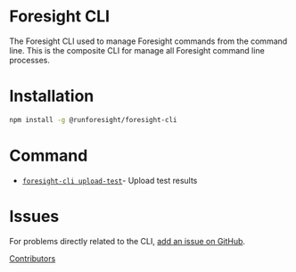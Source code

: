 Foresight CLI
==========

The Foresight CLI used to manage Foresight commands from the command line. This is the composite CLI for manage all Foresight command line processes.

Installation
======

```bash
npm install -g @runforesight/foresight-cli
```

# Command

* [`foresight-cli upload-test`](docs/testupload.md)- Upload test results


Issues
======

For problems directly related to the CLI, [add an issue on GitHub](https://github.com/runforesight/foresight-cli/issues/new).

[Contributors](https://github.com/runforesight/foresight-cli/contributors)